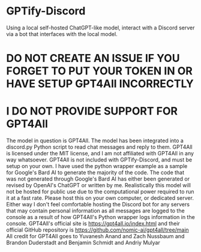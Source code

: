 # GPTify-Discord
Using a local self-hosted ChatGPT-like model, interact with a Discord server via a bot that interfaces with the local model.

# DO NOT CREATE AN ISSUE IF YOU FORGET TO PUT YOUR TOKEN IN OR HAVE SETUP GPT4All INCORRECTLY
# I DO NOT PROVIDE SUPPORT FOR GPT4All
The model in question is GPT4All. The model has been integrated into a discord.py Python script to read chat messages and reply to them.
GPT4All is licensed under the MIT license, and I am not affiliated with GPT4All in any way whatsoever. 
GPT4All is not included with GPTify-Discord, and must be setup on your own. I have used the python wrapper example as a sample for Google's Bard AI to generate the majority of the code.
The code that was not generated through Google's Bard AI has either been generated or revised by OpenAI's ChatGPT or written by me. 
Realistically this model will not be hosted for public use due to the computational power required to run it at a fast rate. 
Please host this on your own computer, or dedicated server. Either way I don't feel comfortable hosting the Discord bot for any servers that may contain personal information as all messages are logged to the console as a result of how GPT4All's Python wrapper logs information in the console.
GPT4All's official site is https://gpt4all.io/index.html and their official GitHub repository is https://github.com/nomic-ai/gpt4all/tree/main
All credit for GPT4All goes to Yuvanesh Anand and Zach Nussbaum and Brandon Duderstadt and Benjamin Schmidt and Andriy Mulyar
